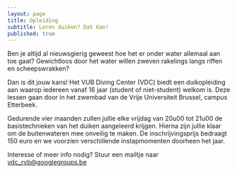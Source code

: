 ```yaml
---
layout: page
title: Opleiding
subtitle: Leren duiken? Dat Kan!
published: true
---
```


Ben je altijd al nieuwsgierig geweest hoe het er onder water allemaal aan toe gaat? Gewichtloos door het water willen zweven rakelings langs riffen en scheepswrakken?

Dan is dit jouw kans! Het VUB Diving Center (VDC) biedt een duikopleiding aan waarop iedereen vanaf 16 jaar (student of niet-student) welkom is. Deze lessen gaan door in het zwembad van de Vrije Universiteit Brussel, campus Etterbeek.

Gedurende vier maanden zullen jullie elke vrijdag van 20u00 tot 21u00 de basistechnieken van het duiken aangeleerd krijgen. Hierna zijn jullie klaar om de buitenwateren mee onveilig te maken. De inschrijvingsprijs bedraagt 150 euro en we voorzien verschillende instapmomenten doorheen het jaar.

Interesse of meer info nodig? Stuur een mailtje naar vdc_rvb@googlegroups.be

